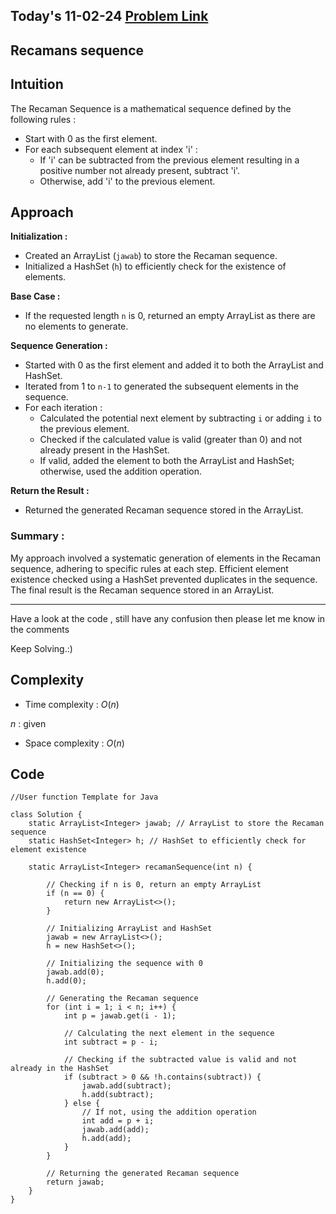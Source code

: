 ## Today's 11-02-24 [Problem Link](https://www.geeksforgeeks.org/problems/recamans-sequence4856/1)
## Recamans sequence

## Intuition
The Recaman Sequence is a mathematical sequence defined by the following rules :
- Start with 0 as the first element.
- For each subsequent element at index 'i' :
    - If 'i' can be subtracted from the previous element resulting in a positive number not already present, subtract 'i'.
    - Otherwise, add 'i' to the previous element.

## Approach

**Initialization :**
- Created an ArrayList (`jawab`) to store the Recaman sequence.
- Initialized a HashSet (`h`) to efficiently check for the existence of elements.

**Base Case :**
- If the requested length `n` is 0, returned an empty ArrayList as there are no elements to generate.

**Sequence Generation :**
- Started with 0 as the first element and added it to both the ArrayList and HashSet.
- Iterated from 1 to `n-1` to generated the subsequent elements in the sequence.
- For each iteration :
  - Calculated the potential next element by subtracting `i` or adding `i` to the previous element.
  - Checked if the calculated value is valid (greater than 0) and not already present in the HashSet.
  - If valid, added the element to both the ArrayList and HashSet; otherwise, used the addition operation.

**Return the Result :**
- Returned the generated Recaman sequence stored in the ArrayList.

### Summary :
My approach involved a systematic generation of elements in the Recaman sequence, adhering to specific rules at each step. Efficient element existence checked using a HashSet prevented duplicates in the sequence. The final result is the Recaman sequence stored in an ArrayList.

---
Have a look at the code , still have any confusion then please let me know in the comments

Keep Solving.:)

## Complexity
- Time complexity : $O(n)$
<!-- Add your time complexity here, e.g. $$O())$$ -->

$n$ : given

- Space complexity : $O(n)$
<!-- Add your space complexity here, e.g. $$O(n)$$ -->

## Code 

```
//User function Template for Java

class Solution {
    static ArrayList<Integer> jawab; // ArrayList to store the Recaman sequence
    static HashSet<Integer> h; // HashSet to efficiently check for element existence

    static ArrayList<Integer> recamanSequence(int n) {
        
        // Checking if n is 0, return an empty ArrayList
        if (n == 0) {
            return new ArrayList<>();
        }

        // Initializing ArrayList and HashSet
        jawab = new ArrayList<>();
        h = new HashSet<>();

        // Initializing the sequence with 0
        jawab.add(0);
        h.add(0);

        // Generating the Recaman sequence
        for (int i = 1; i < n; i++) {
            int p = jawab.get(i - 1);

            // Calculating the next element in the sequence
            int subtract = p - i;
            
            // Checking if the subtracted value is valid and not already in the HashSet
            if (subtract > 0 && !h.contains(subtract)) {
                jawab.add(subtract);
                h.add(subtract);
            } else {
                // If not, using the addition operation
                int add = p + i;
                jawab.add(add);
                h.add(add);
            }
        }

        // Returning the generated Recaman sequence
        return jawab;
    }
}         
```
